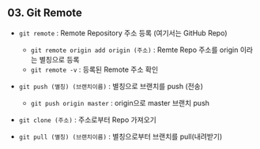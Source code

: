## 03. Git Remote

- `git remote` : Remote Repository 주소 등록 (여기서는 GitHub Repo)
  - `git remote origin add origin (주소)` : Remte Repo 주소를  origin 이라는 별칭으로 등록
  - `git remote -v` : 등록된 Remote 주소 확인

- `git push (별칭) (브랜치이름)` : 별칭으로 브랜치를 push (전송)
  - `git push origin master` : origin으로 master 브랜치 push

- `git clone (주소)` : 주소로부터 Repo 가져오기
- `git pull (별칭) (브랜치이름)`  : 별칭으로부터 브랜치를 pull(내려받기)